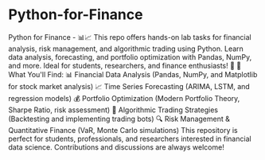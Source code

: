 # Python-for-Finance
Python for Finance -  📊📈  This repo offers hands-on lab tasks for financial analysis, risk management, and algorithmic trading using Python. Learn data analysis, forecasting, and portfolio optimization with Pandas, NumPy, and more. Ideal for students, researchers, and finance enthusiasts! 🚀
📌 What You'll Find:
📊 Financial Data Analysis (Pandas, NumPy, and Matplotlib for stock market analysis)
📈 Time Series Forecasting (ARIMA, LSTM, and regression models)
💰 Portfolio Optimization (Modern Portfolio Theory, Sharpe Ratio, risk assessment)
🏦 Algorithmic Trading Strategies (Backtesting and implementing trading bots)
🔍 Risk Management & Quantitative Finance (VaR, Monte Carlo simulations)
This repository is perfect for students, professionals, and researchers interested in financial data science. Contributions and discussions are always welcome!
